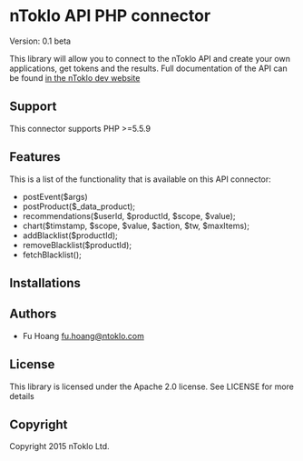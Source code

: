 # nToklo API PHP connector

Version: 0.1 beta

This library will allow you to connect to the nToklo API and create your own applications, get tokens and the results. Full documentation of the API can be found [in the nToklo dev website](https://docs.ntoklo.com)

## Support

This connector supports PHP >=5.5.9

## Features
This is a list of the functionality that is available on this API connector:

* postEvent($args)
* postProduct($_data_product);
* recommendations($userId, $productId, $scope, $value);
* chart($timstamp, $scope, $value, $action, $tw, $maxItems);
* addBlacklist($productId);
* removeBlacklist($productId);
* fetchBlacklist();

## Installations

## Authors

- Fu Hoang <fu.hoang@ntoklo.com>


## License

This library is licensed under the Apache 2.0 license. See LICENSE for more
details


## Copyright

Copyright 2015 nToklo Ltd.
